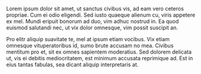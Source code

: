 Lorem ipsum dolor sit amet, ut sanctus civibus vis, ad eam vero ceteros propriae. Cum ei odio eligendi. Sed iusto quaeque alienum cu, viris appetere ex mel. Mundi eripuit bonorum ad duo, vim adhuc nostrud in. Ea quod euismod salutandi nec, ut vix dolor omnesque, vim possit suscipit an.

Pro elitr aliquip suavitate te, mel at ipsum etiam vocibus. Vix etiam omnesque vituperatoribus id, sumo brute accusam no mea. Civibus mentitum pro et, sit ex omnes sapientem moderatius. Sed dolorem delicata ut, vis ei debitis mediocritatem, est minimum accusata reprimique ad. Est in eius tantas fabulas, sea dicant aliquip interpretaris at.
